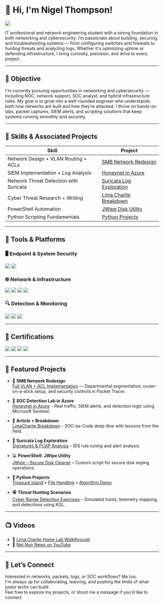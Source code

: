 # 👋 Hi, I'm Nigel Thompson!

<a href="https://www.linkedin.com/in/nigel-thompson-8a7995244/"><img src="https://img.shields.io/badge/-LinkedIn-0072b1?&style=for-the-badge&logo=linkedin&logoColor=white" /></a>

IT professional and network engineering student with a strong foundation in both networking and cybersecurity. I’m passionate about building, securing, and troubleshooting systems — from configuring switches and firewalls to hunting threats and analyzing logs. Whether it's optimizing uptime or defending infrastructure, I bring curiosity, precision, and drive to every project.

---

## 🎯 Objective
I'm currently pursuing opportunities in networking and cybersecurity — including NOC, network support, SOC analyst, and hybrid infrastructure roles. My goal is to grow into a well-rounded engineer who understands both how networks are built and how they’re attacked. I thrive on hands-on labs, packet captures, SIEM alerts, and scripting solutions that keep systems running smoothly and securely.

---

## 🧠 Skills & Associated Projects

| Skill                                         | Project         |
|----------------------------------------------|------------------|
| Network Design + VLAN Routing + ACLs         | [SMB Network Redesign](https://github.com/nigeltho12/smb-network-redesign) |
| SIEM Implementation + Log Analysis           | [Honeynet in Azure](https://github.com/nigeltho12/Honeynet-in-Azure) |
| Network Threat Detection with Suricata       | [Suricata Log Exploration](https://github.com/nigeltho12/SuricataLogs) |
| Cyber Threat Research + Writing              | [Lima Charlie Breakdown](https://www.linkedin.com/pulse/yes-i-want-soc-analyst-nigel-thompson/?trackingId=kCRDcBjlTye7W19lCQ2n0A%3D%3D) |
| PowerShell Automation                        | [JWipe Disk Utility](https://github.com/nigeltho12/Jwipedu) |
| Python Scripting Fundamentals                | [Python Projects](https://github.com/nigeltho12/filehandling_inpython/) |

---

## 🧰 Tools & Platforms

### 🖥️ Endpoint & System Security
<div>
  <img src="https://img.shields.io/badge/-Microsoft_Defender_for_Endpoint-00A4EF?&style=for-the-badge&logo=Microsoft&logoColor=white" />
  <img src="https://img.shields.io/badge/-Velociraptor-4B275F?&style=for-the-badge&logo=Velociraptor&logoColor=white" />
</div>

### 🌐 Network & Infrastructure
<div>
  <img src="https://img.shields.io/badge/-Wireshark-1679A7?&style=for-the-badge&logo=Wireshark&logoColor=white" />
  <img src="https://img.shields.io/badge/-Suricata-EF3B2D?&style=for-the-badge&logo=Suricata&logoColor=white" />
  <img src="https://img.shields.io/badge/-Cisco_Packet_Tracer-0C2C56?&style=for-the-badge&logo=Cisco&logoColor=white" />
  <img src="https://img.shields.io/badge/-GNS3-111111?&style=for-the-badge&logo=GNS3&logoColor=white" />
</div>

### 🔍 Detection & Monitoring
<div>
  <img src="https://img.shields.io/badge/-Microsoft_Sentinel-0078D4?&style=for-the-badge&logo=Microsoft&logoColor=white" />
  <img src="https://img.shields.io/badge/-Splunk-000000?&style=for-the-badge&logo=Splunk&logoColor=white" />
  <img src="https://img.shields.io/badge/-Elastic-005571?&style=for-the-badge&logo=Elastic&logoColor=white" />
</div>

---

## 📜 Certifications
<div>
<img src="https://img.shields.io/badge/-Security%2B-FF0000?&style=for-the-badge&logo=CompTIA&logoColor=white" />
<img src="https://img.shields.io/badge/-Network%2B-007ACC?&style=for-the-badge&logo=CompTIA&logoColor=white" />
<img src="https://img.shields.io/badge/-Google CyberSecurity Certification-006400?&style=for-the-badge&logoColor=white" />
<img src="https://img.shields.io/badge/-ISC2-000080?&style=for-the-badge&logoColor=white" />
</div>

---

## 🔐 Featured Projects

- 🚀 **SMB Network Redesign**  
  [Full VLAN + ACL Implementation](https://github.com/nigeltho12/smb-network-redesign) — Departmental segmentation, router-on-a-stick setup, and security controls in Packet Tracer.

- 🧠 **SOC Detection Lab in Azure**  
  [Honeynet in Azure](https://github.com/nigeltho12/Honeynet-in-Azure) – Real traffic, SIEM alerts, and detection logic using Microsoft Sentinel.

- 📄 **Article + Breakdown**  
  [LimaCharlie Breakdown](https://www.linkedin.com/pulse/yes-i-want-soc-analyst-nigel-thompson) – SOC-as-Code deep dive with lessons from the field.

- 🚨 **Suricata Log Exploration**  
  [Signatures & PCAP Analysis](https://github.com/nigeltho12/SuricataLogs) – IDS rule tuning and alert analysis.

- 💻 **PowerShell: JWipe Utility**  
  [JWipe – Secure Disk Cleaner](https://github.com/nigeltho12/Jwipedu) – Custom script for secure disk wiping operations.

- 🐍 **Python Projects**  
  [Treasure Island](https://github.com/nigeltho12/treasure_island/) • [File Handling](https://github.com/nigeltho12/filehandling_inpython/) • [Algorithm Demo](https://github.com/nigeltho12/algorithm/)

- 🕵️ **Threat Hunting Scenarios**  
  [Cyber Range Detection Exercises](https://github.com/nigeltho12/ThreatHuntScenarios-CyberRange) – Simulated hunts, telemetry mapping, and detections using KQL.

---

## 📺 Videos

- 🎥 [Lima Charlie Home Lab Walkthrough](https://youtu.be/tO2N1mviKWs?si=LGRtWICoIUKmOGxA)  
- 📰 [Net Noir News on YouTube](https://youtube.com/@netnoirnews?si=c1mTsJsyJ0EWaoWw)

---

## 🤝 Let’s Connect
Interested in networks, packets, logs, or SOC workflows? Me too.  
I'm always up for collaborating, learning, and pushing the limits of what junior techs can build.  
Feel free to explore my projects, or shoot me a message if you'd like to connect.
